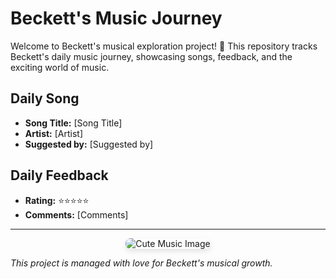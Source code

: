 # Beckett's Music Journey

Welcome to Beckett's musical exploration project! 🎵 This repository tracks Beckett's daily music journey, showcasing songs, feedback, and the exciting world of music.

## Daily Song
- **Song Title:** [Song Title]
- **Artist:** [Artist]
- **Suggested by:** [Suggested by]

## Daily Feedback
- **Rating:** ⭐⭐⭐⭐⭐
- **Comments:** [Comments]

---

<div style="text-align: center;">
  <img src="https://placekitten.com/800/300" alt="Cute Music Image" style="max-width: 100%; border-radius: 8px; box-shadow: 0 4px 8px rgba(0, 0, 0, 0.1);">
</div>

*This project is managed with love for Beckett's musical growth.*

